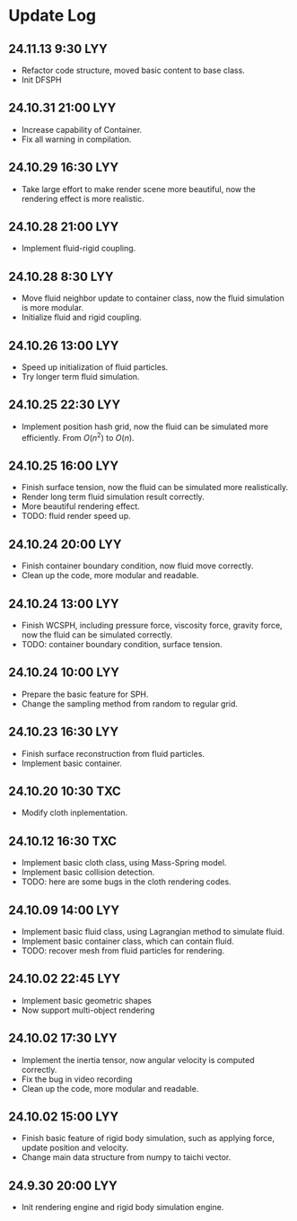 # Update Log

## 24.11.13 9:30 LYY

- Refactor code structure, moved basic content to base class.
- Init DFSPH

## 24.10.31 21:00 LYY

- Increase capability of Container.
- Fix all warning in compilation.

## 24.10.29 16:30 LYY

- Take large effort to make render scene more beautiful, now the rendering effect is more realistic.

## 24.10.28 21:00 LYY

- Implement fluid-rigid coupling.

## 24.10.28 8:30 LYY

- Move fluid neighbor update to container class, now the fluid simulation is more modular.
- Initialize fluid and rigid coupling.

## 24.10.26 13:00 LYY

- Speed up initialization of fluid particles.
- Try longer term fluid simulation.

## 24.10.25 22:30 LYY

- Implement position hash grid, now the fluid can be simulated more efficiently. From $O(n^2)$ to $O(n)$.

## 24.10.25 16:00 LYY

- Finish surface tension, now the fluid can be simulated more realistically.
- Render long term fluid simulation result correctly.
- More beautiful rendering effect.
- TODO: fluid render speed up.

## 24.10.24 20:00 LYY

- Finish container boundary condition, now fluid move correctly.
- Clean up the code, more modular and readable.

## 24.10.24 13:00 LYY

- Finish WCSPH, including pressure force, viscosity force, gravity force, now the fluid can be simulated correctly.
- TODO: container boundary condition, surface tension.

## 24.10.24 10:00 LYY

- Prepare the basic feature for SPH.
- Change the sampling method from random to regular grid.

## 24.10.23 16:30 LYY

- Finish surface reconstruction from fluid particles.
- Implement basic container.

## 24.10.20 10:30 TXC

- Modify cloth inplementation.

## 24.10.12 16:30 TXC

- Implement basic cloth class, using Mass-Spring model.
- Implement basic collision detection.
- TODO: here are some bugs in the cloth rendering codes.

## 24.10.09 14:00 LYY

- Implement basic fluid class, using Lagrangian method to simulate fluid.
- Implement basic container class, which can contain fluid.
- TODO: recover mesh from fluid particles for rendering.

## 24.10.02 22:45 LYY

- Implement basic geometric shapes
- Now support multi-object rendering

## 24.10.02 17:30 LYY

- Implement the inertia tensor, now angular velocity is computed correctly.
- Fix the bug in video recording
- Clean up the code, more modular and readable.

## 24.10.02 15:00 LYY

- Finish basic feature of rigid body simulation, such as applying force, update position and velocity.
- Change main data structure from numpy to taichi vector.

## 24.9.30 20:00 LYY

- Init rendering engine and rigid body simulation engine.
